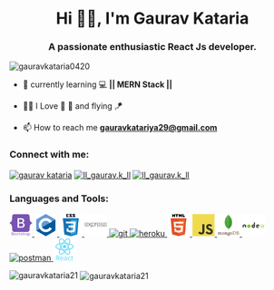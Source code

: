 <h1 align="center">Hi 🙋‍♂️, I'm <span color="red" >Gaurav Kataria</span></h1>
<h3 align="center">A passionate enthusiastic React Js developer.</h3>


<p align="left"> <img src="https://komarev.com/ghpvc/?username=gauravkataria0420&label=Profile%60views&color=0e75b6&style=flat" alt="gauravkataria0420" /> </p>

- 🌱 currently learning 💻 **|| MERN Stack ||**
- 🧑‍🎓 I Love 🍵 🍕 and flying 🪁

- 📫 How to reach me **gauravkatariya29@gmail.com**

<h3 align="left">Connect with me:</h3>
<p align="left">
<a href="https://www.facebook.com/vivhan.18" target="blank"><img align="center" src="https://raw.githubusercontent.com/rahuldkjain/github-profile-readme-generator/master/src/images/icons/Social/facebook.svg" alt="gaurav kataria" height="30" width="40" /></a>
<a href="https://instagram.com/___just_gaurav_____" target="blank"><img align="center" src="https://raw.githubusercontent.com/rahuldkjain/github-profile-readme-generator/master/src/images/icons/Social/instagram.svg" alt="ll_gaurav.k_ll" height="30" width="40" /></a>
  <a href="https://www.linkedin.com/in/gaurav-kataria-a02590238/" target="blank"><img align="center" src="https://img.icons8.com/ios-filled/344/linkedin.png" alt="ll_gaurav.k_ll" height="40" width="40" /></a>
</p>

<h3 align="left">Languages and Tools:</h3>
<p align="left"> <a href="https://getbootstrap.com" target="_blank"> <img src="https://raw.githubusercontent.com/devicons/devicon/master/icons/bootstrap/bootstrap-plain-wordmark.svg" alt="bootstrap" width="40" height="40"/> </a> <a href="https://www.cprogramming.com/" target="_blank"> <img src="https://raw.githubusercontent.com/devicons/devicon/master/icons/c/c-original.svg" alt="c" width="40" height="40"/> </a> <a href="https://www.w3schools.com/css/" target="_blank"> <img src="https://raw.githubusercontent.com/devicons/devicon/master/icons/css3/css3-original-wordmark.svg" alt="css3" width="40" height="40"/> </a> <a href="https://expressjs.com" target="_blank"> <img src="https://raw.githubusercontent.com/devicons/devicon/master/icons/express/express-original-wordmark.svg" alt="express" width="40" height="40"/> </a> <a href="https://git-scm.com/" target="_blank"> <img src="https://www.vectorlogo.zone/logos/git-scm/git-scm-icon.svg" alt="git" width="40" height="40"/> </a> <a href="https://heroku.com" target="_blank"> <img src="https://www.vectorlogo.zone/logos/heroku/heroku-icon.svg" alt="heroku" width="40" height="40"/> </a> <a href="https://www.w3.org/html/" target="_blank"> <img src="https://raw.githubusercontent.com/devicons/devicon/master/icons/html5/html5-original-wordmark.svg" alt="html5" width="40" height="40"/> </a> <a href="https://developer.mozilla.org/en-US/docs/Web/JavaScript" target="_blank"> <img src="https://raw.githubusercontent.com/devicons/devicon/master/icons/javascript/javascript-original.svg" alt="javascript" width="40" height="40"/> </a> <a href="https://www.mongodb.com/" target="_blank"> <img src="https://raw.githubusercontent.com/devicons/devicon/master/icons/mongodb/mongodb-original-wordmark.svg" alt="mongodb" width="40" height="40"/> </a> <a href="https://nodejs.org" target="_blank"> <img src="https://raw.githubusercontent.com/devicons/devicon/master/icons/nodejs/nodejs-original-wordmark.svg" alt="nodejs" width="40" height="40"/> </a> <a href="https://postman.com" target="_blank"> <img src="https://www.vectorlogo.zone/logos/getpostman/getpostman-icon.svg" alt="postman" width="40" height="40"/> </a> <a href="https://reactjs.org/" target="_blank"> <img src="https://raw.githubusercontent.com/devicons/devicon/master/icons/react/react-original-wordmark.svg" alt="react" width="40" height="40"/> </a> </p>

<p><img align="left" src="https://github-readme-stats.vercel.app/api/top-langs?username=gauravkataria21&show_icons=true&locale=en&layout=compact" alt="gauravkataria21" /></p>

<p>&nbsp;<img align="center" src="https://github-readme-stats.vercel.app/api?username=gauravkataria21&show_icons=true&locale=en" alt="gauravkataria21" /></p>


